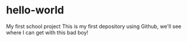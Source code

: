 # hello-world
My first school project
This is my first depository using Github, we'll see where I can get with this bad boy! 
